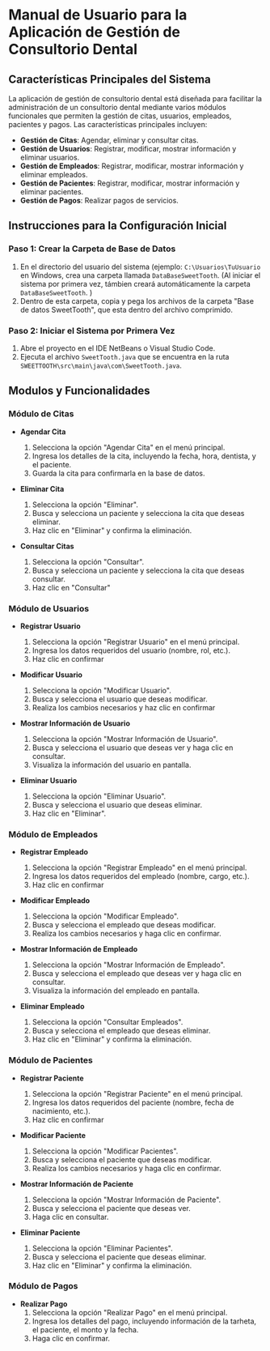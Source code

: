 # Manual de Usuario para la Aplicación de Gestión de Consultorio Dental

## Características Principales del Sistema

La aplicación de gestión de consultorio dental está diseñada para facilitar la administración de un consultorio dental mediante varios módulos funcionales que permiten la gestión de citas, usuarios, empleados, pacientes y pagos. Las características principales incluyen:

- **Gestión de Citas**: Agendar, eliminar y consultar citas.
- **Gestión de Usuarios**: Registrar, modificar, mostrar información y eliminar usuarios.
- **Gestión de Empleados**: Registrar, modificar, mostrar información y eliminar empleados.
- **Gestión de Pacientes**: Registrar, modificar, mostrar información y eliminar pacientes.
- **Gestión de Pagos**: Realizar pagos de servicios.

## Instrucciones para la Configuración Inicial

### Paso 1: Crear la Carpeta de Base de Datos

1. En el directorio del usuario del sistema (ejemplo: `C:\Usuarios\TuUsuario` en Windows, crea una carpeta llamada `DataBaseSweetTooth`.
(Al iniciar el sistema por primera vez, támbien creará automáticamente la carpeta `DataBaseSweetTooth`.
)
2. Dentro de esta carpeta, copia y pega los archivos de la carpeta "Base de datos SweetTooth", que esta dentro del archivo comprimido.

### Paso 2: Iniciar el Sistema por Primera Vez

1. Abre el proyecto en el IDE NetBeans o Visual Studio Code.
2. Ejecuta el archivo `SweetTooth.java` que se encuentra en la ruta `SWEETTOOTH\src\main\java\com\SweetTooth.java`. 
## Modulos y Funcionalidades

### Módulo de Citas

- **Agendar Cita**
  1. Selecciona la opción "Agendar Cita" en el menú principal.
  2. Ingresa los detalles de la cita, incluyendo la fecha, hora, dentista, y el paciente.
  3. Guarda la cita para confirmarla en la base de datos.

- **Eliminar Cita**
  1. Selecciona la opción "Eliminar".
  2. Busca y selecciona un paciente y selecciona la cita que deseas eliminar.
  3. Haz clic en "Eliminar" y confirma la eliminación.

- **Consultar Citas**
  1. Selecciona la opción "Consultar".
  2. Busca y selecciona un paciente y selecciona la cita que deseas consultar.
  3. Haz clic en "Consultar" 

### Módulo de Usuarios

- **Registrar Usuario**
  1. Selecciona la opción "Registrar Usuario" en el menú principal.
  2. Ingresa los datos requeridos del usuario (nombre, rol, etc.).
  3. Haz clic en confirmar

- **Modificar Usuario**
  1. Selecciona la opción "Modificar Usuario".
  2. Busca y selecciona el usuario que deseas modificar.
  3. Realiza los cambios necesarios y haz clic en confirmar

- **Mostrar Información de Usuario**
  1. Selecciona la opción "Mostrar Información de Usuario".
  2. Busca y selecciona el usuario que deseas ver y haga clic en consultar.
  3. Visualiza la información del usuario en pantalla.

- **Eliminar Usuario**
  1. Selecciona la opción "Eliminar Usuario".
  2. Busca y selecciona el usuario que deseas eliminar.
  3. Haz clic en "Eliminar".

### Módulo de Empleados

- **Registrar Empleado**
  1. Selecciona la opción "Registrar Empleado" en el menú principal.
  2. Ingresa los datos requeridos del empleado (nombre, cargo, etc.).
  3. Haz clic en confirmar

- **Modificar Empleado**
  1. Selecciona la opción "Modificar Empleado".
  2. Busca y selecciona el empleado que deseas modificar.
  3. Realiza los cambios necesarios y haga clic en confirmar.

- **Mostrar Información de Empleado**
  1. Selecciona la opción "Mostrar Información de Empleado".
  2. Busca y selecciona el empleado que deseas ver y haga clic en consultar.
  3. Visualiza la información del empleado en pantalla.

- **Eliminar Empleado**
  1. Selecciona la opción "Consultar Empleados".
  2. Busca y selecciona el empleado que deseas eliminar.
  3. Haz clic en "Eliminar" y confirma la eliminación.

### Módulo de Pacientes

- **Registrar Paciente**
  1. Selecciona la opción "Registrar Paciente" en el menú principal.
  2. Ingresa los datos requeridos del paciente (nombre, fecha de nacimiento, etc.).
  3. Haz clic en confirmar

- **Modificar Paciente**
  1. Selecciona la opción "Modificar Pacientes".
  2. Busca y selecciona el paciente que deseas modificar.
  3. Realiza los cambios necesarios y haga clic en confirmar.

- **Mostrar Información de Paciente**
  1. Selecciona la opción "Mostrar Información de Paciente".
  2. Busca y selecciona el paciente que deseas ver.
  3. Haga clic en consultar.

- **Eliminar Paciente**
  1. Selecciona la opción "Eliminar Pacientes".
  2. Busca y selecciona el paciente que deseas eliminar.
  3. Haz clic en "Eliminar" y confirma la eliminación.

### Módulo de Pagos

- **Realizar Pago**
  1. Selecciona la opción "Realizar Pago" en el menú principal.
  2. Ingresa los detalles del pago, incluyendo información de la tarheta, el paciente, el monto y la fecha.
  3. Haga clic en confirmar.

